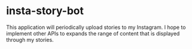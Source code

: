 # insta-story-bot
This application will periodically upload stories to my Instagram. I hope to implement other APIs to expands the range of content that is displayed through my stories.
